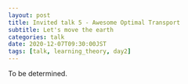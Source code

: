 ```yaml
---
layout: post
title: Invited talk 5 - Awesome Optimal Transport
subtitle: Let's move the earth
categories: talk
date: 2020-12-07T09:30:00JST
tags: [talk, learning_theory, day2]
---
```


To be determined.
